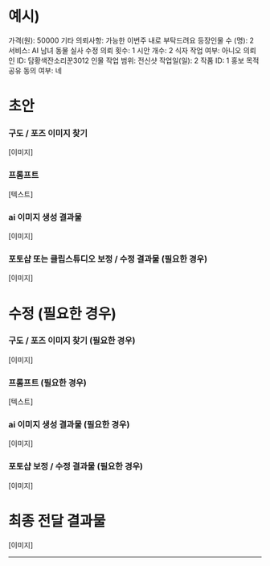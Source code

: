 # 예시)

가격(원): 50000
기타 의뢰사항: 가능한 이번주 내로 부탁드려요
등장인물 수 (명): 2
서비스: AI 남녀 동물 실사
수정 의뢰 횟수: 1
시안 개수: 2
식자 작업 여부: 아니오
의뢰인 ID: 담황색잔소리꾼3012
인물 작업 범위: 전신샷
작업일(일): 2
작품 ID: 1
홍보 목적 공유 동의 여부: 네

# 초안

### 구도 / 포즈 이미지 찾기

[이미지]

### 프롬프트

[텍스트]

### ai 이미지 생성 결과물

[이미지]

### 포토샵 또는 클립스튜디오 보정 / 수정 결과물 (필요한 경우)

[이미지]

# 수정 (필요한 경우)

### 구도 / 포즈 이미지 찾기 (필요한 경우)

[이미지]

### 프롬프트 (필요한 경우)

[텍스트]

### ai 이미지 생성 결과물 (필요한 경우)

[이미지]

### 포토샵 보정 / 수정 결과물 (필요한 경우)

[이미지]

# 최종 전달 결과물

[이미지]

---